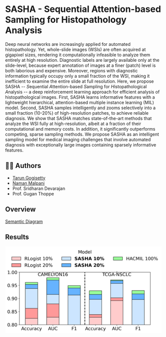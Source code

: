 # SASHA - Sequential Attention-based Sampling for Histopathology Analysis

Deep neural networks are increasingly applied for automated histopathology. 
Yet, whole-slide images (WSIs) are often acquired at gigapixel sizes, rendering it 
computationally infeasible to analyze them entirely at high resolution. 
Diagnostic labels are largely available only at the slide-level, 
because expert annotation of images at a finer (patch) level is both 
laborious and expensive. Moreover, regions with diagnostic information typically occupy 
only a small fraction of the WSI, making it inefficient to examine the entire 
slide at full resolution. Here, we propose SASHA -- *S*equential *A*ttention-based *S*ampling for *H*istopathological 
*A*nalysis -- a deep reinforcement learning approach for efficient analysis of histopathological images. 
First, SASHA learns informative features with a lightweight hierarchical, attention-based multiple instance 
learning (MIL) model. 
Second, SASHA samples intelligently and zooms selectively into a small fraction (10-20\%) of high-resolution patches, 
to achieve reliable diagnosis. We show that SASHA matches state-of-the-art methods that analyze the WSI fully at 
high-resolution, albeit at a fraction of their computational and memory costs. 
In addition, it significantly outperforms competing, sparse sampling methods. 
We propose SASHA as an intelligent sampling model for medical imaging challenges that involve automated diagnosis 
with exceptionally large images containing sparsely informative features.

## 👨‍💻 Authors

- [Tarun Gogisetty](https://github.com/GT657)
- [Naman Malpani](https://github.com/Naman2399)
- Prof. Sridharan Devarajan
- Prof. Gugan Thoppe

## Overview 

[Semantic Diagram](images/overview.png)

## Results

![Results](images/results.png)



